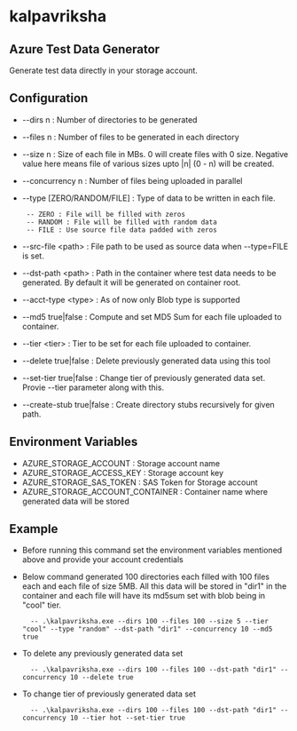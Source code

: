 # kalpavriksha

## Azure Test Data Generator

Generate test data directly in your storage account.

## Configuration

- --dirs n : Number of directories to be generated
- --files n : Number of files to be generated in each directory
- --size n : Size of each file in MBs. 0 will create files with 0 size. Negative value here means file of various sizes upto |n| (0 - n) will be created.
- --concurrency n : Number of files being uploaded in parallel
- --type [ZERO/RANDOM/FILE] : Type of data to be written in each file. 
 
       -- ZERO : File will be filled with zeros
       -- RANDOM : File will be filled with random data
       -- FILE : Use source file data padded with zeros

- --src-file \<path\> : File path to be used as source data when --type=FILE is set.
- --dst-path \<path\> : Path in the container where test data needs to be generated. By default it will be generated on container root.
- --acct-type \<type\> : As of now only Blob type is supported
- --md5 true|false : Compute and set MD5 Sum for each file uploaded to container.
- --tier \<tier\> : Tier to be set for each file uploaded to container.
- --delete true|false : Delete previously generated data using this tool
- --set-tier true|false : Change tier of previously generated data set. Provie --tier parameter along with this.
- --create-stub true|false : Create directory stubs recursively for given path.

## Environment Variables

- AZURE_STORAGE_ACCOUNT : Storage account name
- AZURE_STORAGE_ACCESS_KEY : Storage account key
- AZURE_STORAGE_SAS_TOKEN : SAS Token for Storage account 
- AZURE_STORAGE_ACCOUNT_CONTAINER : Container name where generated data will be stored

## Example

- Before running this command set the environment variables mentioned above and provide your account credentials
- Below command generated 100 directories each filled with 100 files each and each file of size 5MB. All this data will be stored in "dir1" in the container and each file will have its md5sum set with blob being in "cool" tier.
    
        -- .\kalpavriksha.exe --dirs 100 --files 100 --size 5 --tier "cool" --type "random" --dst-path "dir1" --concurrency 10 --md5 true

- To delete any previously generated data set

        -- .\kalpavriksha.exe --dirs 100 --files 100 --dst-path "dir1" --concurrency 10 --delete true

- To change tier of previously generated data set

        -- .\kalpavriksha.exe --dirs 100 --files 100 --dst-path "dir1" --concurrency 10 --tier hot --set-tier true
